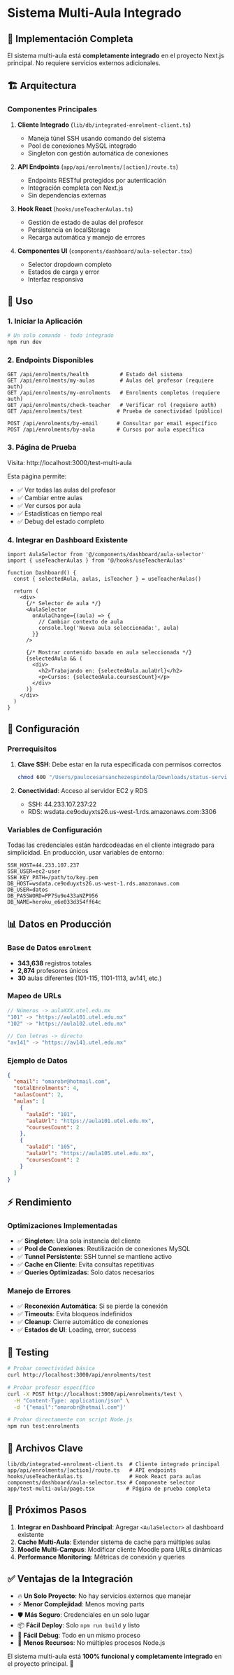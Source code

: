 # Sistema Multi-Aula Integrado

## 🎉 Implementación Completa

El sistema multi-aula está **completamente integrado** en el proyecto Next.js principal. No requiere servicios externos adicionales.

## 🏗️ Arquitectura

### Componentes Principales

1. **Cliente Integrado** (`lib/db/integrated-enrolment-client.ts`)
   - Maneja túnel SSH usando comando del sistema
   - Pool de conexiones MySQL integrado
   - Singleton con gestión automática de conexiones

2. **API Endpoints** (`app/api/enrolments/[action]/route.ts`)
   - Endpoints RESTful protegidos por autenticación
   - Integración completa con Next.js
   - Sin dependencias externas

3. **Hook React** (`hooks/useTeacherAulas.ts`)
   - Gestión de estado de aulas del profesor
   - Persistencia en localStorage
   - Recarga automática y manejo de errores

4. **Componentes UI** (`components/dashboard/aula-selector.tsx`)
   - Selector dropdown completo
   - Estados de carga y error
   - Interfaz responsiva

## 🚀 Uso

### 1. Iniciar la Aplicación

```bash
# Un solo comando - todo integrado
npm run dev
```

### 2. Endpoints Disponibles

```
GET /api/enrolments/health          # Estado del sistema
GET /api/enrolments/my-aulas        # Aulas del profesor (requiere auth)
GET /api/enrolments/my-enrolments   # Enrolments completos (requiere auth)
GET /api/enrolments/check-teacher   # Verificar rol (requiere auth)
GET /api/enrolments/test           # Prueba de conectividad (público)

POST /api/enrolments/by-email      # Consultar por email específico
POST /api/enrolments/by-aula       # Cursos por aula específica
```

### 3. Página de Prueba

Visita: http://localhost:3000/test-multi-aula

Esta página permite:
- ✅ Ver todas las aulas del profesor
- ✅ Cambiar entre aulas
- ✅ Ver cursos por aula
- ✅ Estadísticas en tiempo real
- ✅ Debug del estado completo

### 4. Integrar en Dashboard Existente

```tsx
import AulaSelector from '@/components/dashboard/aula-selector'
import { useTeacherAulas } from '@/hooks/useTeacherAulas'

function Dashboard() {
  const { selectedAula, aulas, isTeacher } = useTeacherAulas()

  return (
    <div>
      {/* Selector de aula */}
      <AulaSelector 
        onAulaChange={(aula) => {
          // Cambiar contexto de aula
          console.log('Nueva aula seleccionada:', aula)
        }}
      />
      
      {/* Mostrar contenido basado en aula seleccionada */}
      {selectedAula && (
        <div>
          <h2>Trabajando en: {selectedAula.aulaUrl}</h2>
          <p>Cursos: {selectedAula.coursesCount}</p>
        </div>
      )}
    </div>
  )
}
```

## 🔧 Configuración

### Prerrequisitos

1. **Clave SSH**: Debe estar en la ruta especificada con permisos correctos
   ```bash
   chmod 600 "/Users/paulocesarsanchezespindola/Downloads/status-services-v2 3 1.pem"
   ```

2. **Conectividad**: Acceso al servidor EC2 y RDS
   - SSH: 44.233.107.237:22
   - RDS: wsdata.ce9oduyxts26.us-west-1.rds.amazonaws.com:3306

### Variables de Configuración

Todas las credenciales están hardcodeadas en el cliente integrado para simplicidad. En producción, usar variables de entorno:

```env
SSH_HOST=44.233.107.237
SSH_USER=ec2-user
SSH_KEY_PATH=/path/to/key.pem
DB_HOST=wsdata.ce9oduyxts26.us-west-1.rds.amazonaws.com
DB_USER=datos
DB_PASSWORD=PP7Su9e433aNZP956
DB_NAME=heroku_e6e033d354ff64c
```

## 📊 Datos en Producción

### Base de Datos `enrolment`
- **343,638** registros totales
- **2,874** profesores únicos
- **30** aulas diferentes (101-115, 1101-1113, av141, etc.)

### Mapeo de URLs
```javascript
// Números -> aulaXXX.utel.edu.mx
"101" -> "https://aula101.utel.edu.mx"
"102" -> "https://aula102.utel.edu.mx"

// Con letras -> directo
"av141" -> "https://av141.utel.edu.mx"
```

### Ejemplo de Datos
```json
{
  "email": "omarobr@hotmail.com",
  "totalEnrolments": 4,
  "aulasCount": 2,
  "aulas": [
    {
      "aulaId": "101",
      "aulaUrl": "https://aula101.utel.edu.mx",
      "coursesCount": 2
    },
    {
      "aulaId": "105", 
      "aulaUrl": "https://aula105.utel.edu.mx",
      "coursesCount": 2
    }
  ]
}
```

## ⚡ Rendimiento

### Optimizaciones Implementadas
- ✅ **Singleton**: Una sola instancia del cliente
- ✅ **Pool de Conexiones**: Reutilización de conexiones MySQL
- ✅ **Tunnel Persistente**: SSH tunnel se mantiene activo
- ✅ **Cache en Cliente**: Evita consultas repetitivas
- ✅ **Queries Optimizadas**: Solo datos necesarios

### Manejo de Errores
- ✅ **Reconexión Automática**: Si se pierde la conexión
- ✅ **Timeouts**: Evita bloqueos indefinidos
- ✅ **Cleanup**: Cierre automático de conexiones
- ✅ **Estados de UI**: Loading, error, success

## 🧪 Testing

```bash
# Probar conectividad básica
curl http://localhost:3000/api/enrolments/test

# Probar profesor específico
curl -X POST http://localhost:3000/api/enrolments/test \
  -H "Content-Type: application/json" \
  -d '{"email":"omarobr@hotmail.com"}'

# Probar directamente con script Node.js
npm run test:enrolments
```

## 📁 Archivos Clave

```
lib/db/integrated-enrolment-client.ts  # Cliente integrado principal
app/api/enrolments/[action]/route.ts   # API endpoints
hooks/useTeacherAulas.ts               # Hook React para aulas
components/dashboard/aula-selector.tsx # Componente selector
app/test-multi-aula/page.tsx          # Página de prueba completa
```

## 🎯 Próximos Pasos

1. **Integrar en Dashboard Principal**: Agregar `<AulaSelector>` al dashboard existente
2. **Cache Multi-Aula**: Extender sistema de cache para múltiples aulas
3. **Moodle Multi-Campus**: Modificar cliente Moodle para URLs dinámicas
4. **Performance Monitoring**: Métricas de conexión y queries

## ✅ Ventajas de la Integración

- 🔥 **Un Solo Proyecto**: No hay servicios externos que manejar
- ⚡ **Menor Complejidad**: Menos moving parts
- 🛡️ **Más Seguro**: Credenciales en un solo lugar
- 📦 **Fácil Deploy**: Solo `npm run build` y listo
- 🔧 **Fácil Debug**: Todo en un mismo proceso
- 💾 **Menos Recursos**: No múltiples procesos Node.js

El sistema multi-aula está **100% funcional y completamente integrado** en el proyecto principal. 🎉